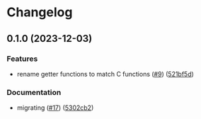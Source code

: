# Changelog

## 0.1.0 (2023-12-03)


### Features

* rename getter functions to match C functions ([#9](https://github.com/abemedia/go-sparkle/issues/9)) ([521bf5d](https://github.com/abemedia/go-sparkle/commit/521bf5dc98565eac2a633ec288d49578756f91ae))


### Documentation

* migrating ([#17](https://github.com/abemedia/go-sparkle/issues/17)) ([5302cb2](https://github.com/abemedia/go-sparkle/commit/5302cb2335bbc2437fa554f939c963e8fa0e3ee2))
